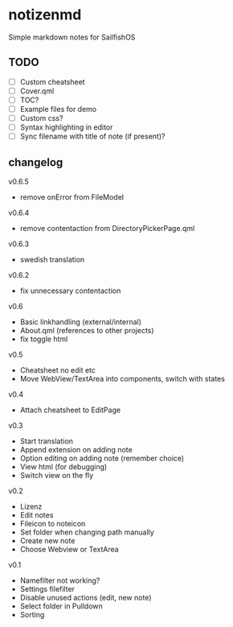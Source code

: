 # notizenmd
Simple markdown notes for SailfishOS

## TODO
- [ ] Custom cheatsheet
- [ ] Cover.qml
- [ ] TOC?
- [ ] Example files for demo
- [ ] Custom css?
- [ ] Syntax highlighting in editor
- [ ] Sync filename with title of note (if present)?

## changelog

v0.6.5
- remove onError from FileModel

v0.6.4
- remove contentaction from DirectoryPickerPage.qml

v0.6.3
- swedish translation

v0.6.2
- fix unnecessary contentaction

v0.6
- Basic linkhandling (external/internal)
- About.qml (references to other projects)
- fix toggle html

v0.5
- Cheatsheet no edit etc
- Move WebView/TextArea into components, switch with states


v0.4
- Attach cheatsheet to EditPage

v0.3
- Start translation
- Append extension on adding note
- Option editing on adding note (remember choice)
- View html (for debugging)
- Switch view on the fly

v0.2
- Lizenz
- Edit notes
- Fileicon to noteicon
- Set folder when changing path manually
- Create new note
- Choose Webview or TextArea

v0.1

- Namefilter not working?
- Settings filefilter
- Disable unused actions (edit, new note)
- Select folder in Pulldown
- Sorting

